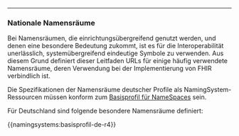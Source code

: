 ----
### Nationale Namensräume

Bei Namensräumen, die einrichtungsübergreifend genutzt werden, und denen eine besondere Bedeutung zukommt, ist es für die Interoperabilität unerlässlich, systemübergreifend eindeutige Symbole zu verwenden.
Aus diesem Grund definiert dieser Leitfaden URLs für einige häufig verwendete Namensräume, deren Verwendung bei der Implementierung von FHIR verbindlich ist.

Die Spezifikationen der Namensräume deutscher Profile als NamingSystem-Ressourcen müssen konform zum [Basisprofil für NameSpaces](https://simplifier.net/resolve?canonical=http://fhir.de/StructureDefinition/namingsystem-de-basis&scope=de.basisprofil.r4@1.5.3) sein.

Für Deutschland sind folgende besondere Namensräume definiert:

{{namingsystems:basisprofil-de-r4}}